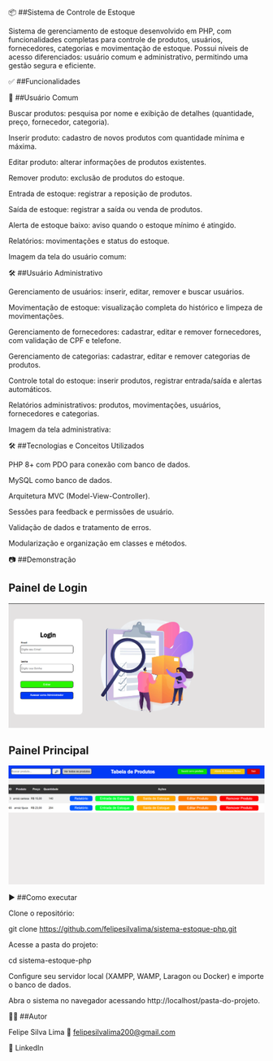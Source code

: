 📦 ##Sistema de Controle de Estoque

Sistema de gerenciamento de estoque desenvolvido em PHP, com funcionalidades completas para controle de produtos, usuários, fornecedores, categorias e movimentação de estoque. Possui níveis de acesso diferenciados: usuário comum e administrativo, permitindo uma gestão segura e eficiente.

✅ ##Funcionalidades


👤 ##Usuário Comum

Buscar produtos: pesquisa por nome e exibição de detalhes (quantidade, preço, fornecedor, categoria).

Inserir produto: cadastro de novos produtos com quantidade mínima e máxima.

Editar produto: alterar informações de produtos existentes.

Remover produto: exclusão de produtos do estoque.

Entrada de estoque: registrar a reposição de produtos.

Saída de estoque: registrar a saída ou venda de produtos.

Alerta de estoque baixo: aviso quando o estoque mínimo é atingido.

Relatórios: movimentações e status do estoque.

Imagem da tela do usuário comum:


🛠 ##Usuário Administrativo

Gerenciamento de usuários: inserir, editar, remover e buscar usuários.

Movimentação de estoque: visualização completa do histórico e limpeza de movimentações.

Gerenciamento de fornecedores: cadastrar, editar e remover fornecedores, com validação de CPF e telefone.

Gerenciamento de categorias: cadastrar, editar e remover categorias de produtos.

Controle total do estoque: inserir produtos, registrar entrada/saída e alertas automáticos.

Relatórios administrativos: produtos, movimentações, usuários, fornecedores e categorias.

Imagem da tela administrativa:


🛠 ##Tecnologias e Conceitos Utilizados

PHP 8+ com PDO para conexão com banco de dados.

MySQL como banco de dados.

Arquitetura MVC (Model-View-Controller).

Sessões para feedback e permissões de usuário.

Validação de dados e tratamento de erros.

Modularização e organização em classes e métodos.

📷 ##Demonstração

## Painel de Login
![Tela de Login](view/css/img_projeto/login_user.png)

## Painel Principal
![Painel Principal](view/css/img_projeto/controle_de_estoque.png)


▶️ ##Como executar

Clone o repositório:

git clone https://github.com/felipesilvalima/sistema-estoque-php.git


Acesse a pasta do projeto:

cd sistema-estoque-php


Configure seu servidor local (XAMPP, WAMP, Laragon ou Docker) e importe o banco de dados.

Abra o sistema no navegador acessando http://localhost/pasta-do-projeto.

👨‍💻 ##Autor

Felipe Silva Lima
📧 felipesilvalima200@gmail.com

🔗 LinkedIn

